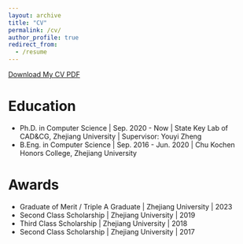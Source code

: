 ```yaml
---
layout: archive
title: "CV"
permalink: /cv/
author_profile: true
redirect_from:
  - /resume
---
```


[Download My CV PDF](http://musinghead.github.io/files/Zhiyi_Kuang_CV.pdf)

Education
======
* Ph.D. in Computer Science \| Sep. 2020 - Now \| State Key Lab of CAD&CG, Zhejiang University \| Supervisor: Youyi Zheng
* B.Eng. in Computer Science \| Sep. 2016 - Jun. 2020 \| Chu Kochen Honors College, Zhejiang University

Awards
======
* Graduate of Merit / Triple A Graduate \| Zhejiang University \| 2023
* Second Class Scholarship \| Zhejiang University \| 2019
* Third Class Scholarship \| Zhejiang University \| 2018
* Second Class Scholarship \| Zhejiang University \| 2017

